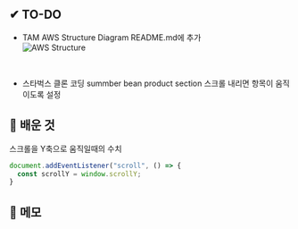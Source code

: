 ## ✔ TO-DO

- TAM AWS Structure Diagram README.md에 추가 <br />
  ![AWS Structure](https://user-images.githubusercontent.com/44824320/127099189-486481e8-0ae1-4b26-87cd-a7a4d739e701.png)

  <br />

- 스타벅스 클론 코딩 summber bean product section 스크롤 내리면 항목이 움직이도록 설정

## 💾 배운 것

스크롤을 Y축으로 움직일때의 수치

```javascript
document.addEventListener("scroll", () => {
  const scrollY = window.scrollY;
}
```

## 📝 메모
